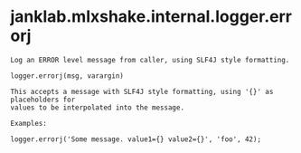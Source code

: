 # janklab.mlxshake.internal.logger.errorj

```text
Log an ERROR level message from caller, using SLF4J style formatting.

logger.errorj(msg, varargin)

This accepts a message with SLF4J style formatting, using '{}' as placeholders for
values to be interpolated into the message.

Examples:

logger.errorj('Some message. value1={} value2={}', 'foo', 42);

```

